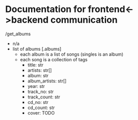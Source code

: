 # Documentation for frontend<->backend communication

/get_albums
- n/a
- list of albums [.albums]
    - each album is a list of songs (singles is an album)
    - each song is a collection of tags
        - title: str
        - artists: str[]
        - album: str
        - album_artists: str[]
        - year: str
        - track_no: str
        - track_count: str
        - cd_no: str
        - cd_count: str
        - cover: TODO



